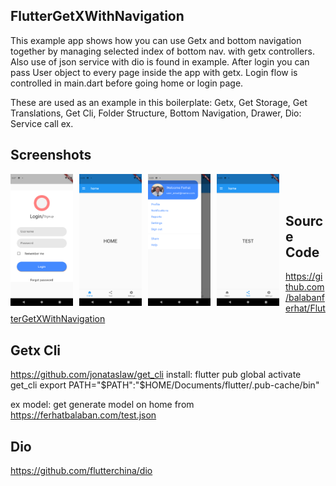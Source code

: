 ## FlutterGetXWithNavigation
This example app shows how you can use Getx and bottom navigation together by managing selected index of bottom nav. with getx controllers. Also use of json service with dio is found in example. After login you can pass User object to every page inside the app with getx. Login flow is controlled in main.dart before going home or login page.

These are used as an example in this boilerplate:
Getx, 
Get Storage,
Get Translations,
Get Cli,
Folder Structure, 
Bottom Navigation,
Drawer,
Dio: Service call ex.


## Screenshots
<p>
<img align="left" width="100" src="/ss/ss_login.png" style="margin-right:10px">
<img align="left" width="100" src="/ss/ss_home.png" style="margin-right:10px">
<img align="left" width="100" src="/ss/ss_left_navi.png" style="margin-right:10px">
<img align="left" width="100" src="/ss/ss_other.png" style="margin-right:10px">
</p>
<br><br>

## Source Code
https://github.com/balabanferhat/FlutterGetXWithNavigation
</p>

## Getx Cli
https://github.com/jonataslaw/get_cli
install: flutter pub global activate get_cli
export PATH="$PATH":"$HOME/Documents/flutter/.pub-cache/bin"

ex model: get generate model on home from https://ferhatbalaban.com/test.json

## Dio
https://github.com/flutterchina/dio

